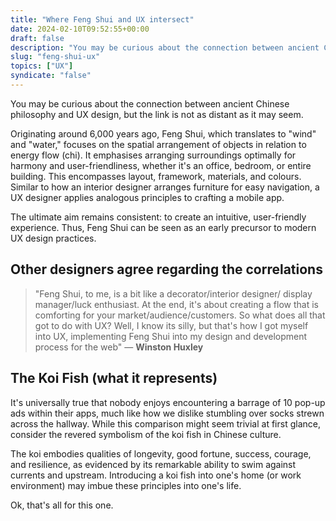 ```yaml
---
title: "Where Feng Shui and UX intersect"
date: 2024-02-10T09:52:55+00:00
draft: false
description: "You may be curious about the connection between ancient Chinese philosophy and UX design, but the link is not as distant as it may seem."
slug: "feng-shui-ux"
topics: ["UX"]
syndicate: "false"
---
```


You may be curious about the connection between ancient Chinese philosophy and UX design, but the link is not as distant as it may seem.

Originating around 6,000 years ago, Feng Shui, which translates to "wind" and "water," focuses on the spatial arrangement of objects in relation to energy flow (chi). It emphasises arranging surroundings optimally for harmony and user-friendliness, whether it's an office, bedroom, or entire building. This encompasses layout, framework, materials, and colours. Similar to how an interior designer arranges furniture for easy navigation, a UX designer applies analogous principles to crafting a mobile app.

The ultimate aim remains consistent: to create an intuitive, user-friendly experience. Thus, Feng Shui can be seen as an early precursor to modern UX design practices.

## Other designers agree regarding the correlations

> "Feng Shui, to me, is a bit like a decorator/interior designer/ display manager/luck enthusiast. At the end, it's about creating a flow that is comforting for your market/audience/customers. So what does all that got to do with UX? Well, I know its silly, but that's how I got myself into UX, implementing Feng Shui into my design and development process for the web" — **Winston Huxley**

## The Koi Fish (what it represents)

It's universally true that nobody enjoys encountering a barrage of 10 pop-up ads within their apps, much like how we dislike stumbling over socks strewn across the hallway. While this comparison might seem trivial at first glance, consider the revered symbolism of the koi fish in Chinese culture.

The koi embodies qualities of longevity, good fortune, success, courage, and resilience, as evidenced by its remarkable ability to swim against currents and upstream. Introducing a koi fish into one's home (or work environment) may imbue these principles into one's life.

Ok, that's all for this one.
